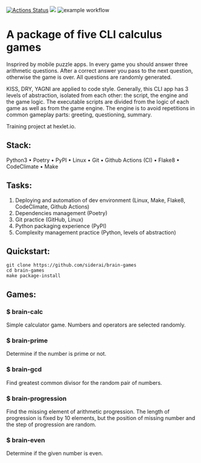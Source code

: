 [![Actions Status](https://github.com/siderai/python-project-lvl1/workflows/hexlet-check/badge.svg)](https://github.com/siderai/python-project-lvl1/actions) <a href="https://codeclimate.com/github/siderai/python-project-lvl1/maintainability"><img src="https://api.codeclimate.com/v1/badges/c8574923098dd1fdd82b/maintainability" /></a> ![example workflow](https://github.com/siderai/python-project-lvl1/actions/workflows/brain-games.yml/badge.svg)
# A package of five CLI calculus games

Insprired by mobile puzzle apps. In every game you should answer three arithmetic questions. After a correct answer you pass to the next question, otherwise the game is over.  All questions are randomly generated. 

KISS, DRY, YAGNI are applied to code style. Generally, this CLI app has 3 levels of abstraction, isolated from each other: the script, the engine and the game logic. The executable scripts are divided from the logic of each game as well as from the game engine. The engine is to avoid repetitions in common gameplay parts: greeting, questioning, summary.

Training project at hexlet.io.

## Stack:

Python3
• Poetry
• PyPI
• Linux
• Git
• Github Actions (CI)
• Flake8
• CodeClimate
• Make

## Tasks: 
1. Deploying and automation of dev environment (Linux, Make, Flake8, CodeClimate, Github Actions)
2. Dependencies management (Poetry)
3. Git practice (GitHub, Linux)
4. Python packaging experience (PyPI)
5. Complexity management practice (Python, levels of abstraction)

## Quickstart:

``` 
git clone https://github.com/siderai/brain-games
cd brain-games
make package-install
```

## Games:
### $ brain-calc

Simple calculator game. Numbers and operators are selected randomly.

### $ brain-prime

Determine if the number is prime or not.

### $ brain-gcd

Find greatest common divisor for the random pair of numbers.
 
### $ brain-progression

Find the missing element of arithmetic progression. The length of progression is fixed by 10 elements, but the position of missing number and the step of progression are random.

### $ brain-even

Determine if the given number is even.
